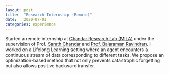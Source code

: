 ```yaml
---
layout: post
title:  "Research Internship (Remote)"
date:   2020-07-01
categories: experience
---
```


Started a remote internship at [Chandar Research Lab (MILA)](https://chandar-lab.github.io/people/) under the supervision of Prof. [Sarath Chandar](http://sarathchandar.in) and [Prof. Balaraman Ravindran](http://www.cse.iitm.ac.in/~ravi/). I worked on a Lifelong Learning setting where an agent encounters a continuous stream of data corresponding to different tasks. We propose an optimization-based method that not only prevents catastrophic forgetting but also allows positive backward transfer.
